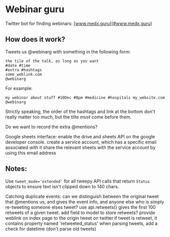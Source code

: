 # Webinar guru

Twitter bot for finding webinars: [www.medx.guru](#www.medx.guru)

## How does it work?

Tweets us @webinarg with something in the following form: 
```
the tile of the talk, as long as you want
#date #time 
#extra #hashtags 
some_weblink.com 
@webinarg
```

For example: 
```
my webinar about stuff #10Dec #8pm #medicine #hospitals my_website.com @webinarg
```

Strictly speaking, the order of the hashtags and link at the bottom don't really matter too much, but the tilte *must* come before them.

Do we want to record the extra @mentions?

Google sheets interface: 
enable the drive and sheets API on the google developer console. 
create a service account, which has a specific email associated with it 
share the relevant sheets with the service account by using this email address 

## Notes:

Use `tweet_mode='extended'` for all tweepy API calls that return `Status` objects to ensure text isn't clipped down to 140 chars. 

Catching duplicate events: can we distinguish between the original tweet that @mentions us, and gives the event info, and anyone else who is simply re-tweeting someone elses tweet?
use api.retweets() gives the first 100 retweets of a given tweet. add field to model to store retweets?
provide weblink on index page to the origin tweet on twitter
if tweet is retweet, it contains property named 'retweeted_status' 
when parsing tweets, add a check for datetime (don't parse old tweets)